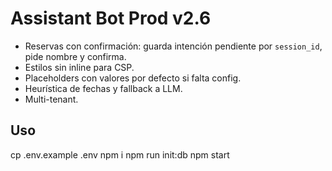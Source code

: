 # Assistant Bot Prod v2.6

- Reservas con confirmación: guarda intención pendiente por `session_id`, pide nombre y confirma.
- Estilos sin inline para CSP.
- Placeholders con valores por defecto si falta config.
- Heurística de fechas y fallback a LLM.
- Multi-tenant.

## Uso
cp .env.example .env
npm i
npm run init:db
npm start
